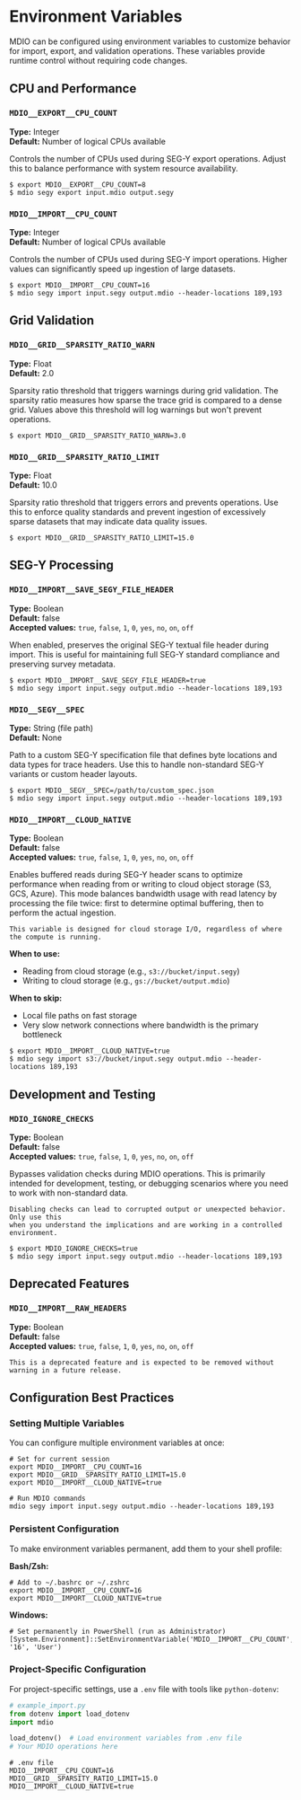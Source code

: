 # Environment Variables

MDIO can be configured using environment variables to customize behavior for import, export, 
and validation operations. These variables provide runtime control without requiring code changes.

## CPU and Performance

### `MDIO__EXPORT__CPU_COUNT`

**Type:** Integer  
**Default:** Number of logical CPUs available

Controls the number of CPUs used during SEG-Y export operations. Adjust this to balance 
performance with system resource availability.

```shell
$ export MDIO__EXPORT__CPU_COUNT=8
$ mdio segy export input.mdio output.segy
```

### `MDIO__IMPORT__CPU_COUNT`

**Type:** Integer  
**Default:** Number of logical CPUs available

Controls the number of CPUs used during SEG-Y import operations. Higher values can 
significantly speed up ingestion of large datasets.

```shell
$ export MDIO__IMPORT__CPU_COUNT=16
$ mdio segy import input.segy output.mdio --header-locations 189,193
```

## Grid Validation

### `MDIO__GRID__SPARSITY_RATIO_WARN`

**Type:** Float  
**Default:** 2.0

Sparsity ratio threshold that triggers warnings during grid validation. The sparsity ratio 
measures how sparse the trace grid is compared to a dense grid. Values above this threshold 
will log warnings but won't prevent operations.

```shell
$ export MDIO__GRID__SPARSITY_RATIO_WARN=3.0
```

### `MDIO__GRID__SPARSITY_RATIO_LIMIT`

**Type:** Float  
**Default:** 10.0

Sparsity ratio threshold that triggers errors and prevents operations. Use this to enforce 
quality standards and prevent ingestion of excessively sparse datasets that may indicate 
data quality issues.

```shell
$ export MDIO__GRID__SPARSITY_RATIO_LIMIT=15.0
```

## SEG-Y Processing

### `MDIO__IMPORT__SAVE_SEGY_FILE_HEADER`

**Type:** Boolean  
**Default:** false  
**Accepted values:** `true`, `false`, `1`, `0`, `yes`, `no`, `on`, `off`

When enabled, preserves the original SEG-Y textual file header during import. 
This is useful for maintaining full SEG-Y standard compliance and preserving survey metadata.

```shell
$ export MDIO__IMPORT__SAVE_SEGY_FILE_HEADER=true
$ mdio segy import input.segy output.mdio --header-locations 189,193
```

### `MDIO__SEGY__SPEC`

**Type:** String (file path)  
**Default:** None

Path to a custom SEG-Y specification file that defines byte locations and data types for 
trace headers. Use this to handle non-standard SEG-Y variants or custom header layouts.

```shell
$ export MDIO__SEGY__SPEC=/path/to/custom_spec.json
$ mdio segy import input.segy output.mdio --header-locations 189,193
```

### `MDIO__IMPORT__CLOUD_NATIVE`

**Type:** Boolean  
**Default:** false  
**Accepted values:** `true`, `false`, `1`, `0`, `yes`, `no`, `on`, `off`

Enables buffered reads during SEG-Y header scans to optimize performance when reading from or 
writing to cloud object storage (S3, GCS, Azure). This mode balances bandwidth usage with read 
latency by processing the file twice: first to determine optimal buffering, then to perform the 
actual ingestion.

```{note}
This variable is designed for cloud storage I/O, regardless of where the compute is running.
```

**When to use:**
- Reading from cloud storage (e.g., `s3://bucket/input.segy`)
- Writing to cloud storage (e.g., `gs://bucket/output.mdio`)

**When to skip:**
- Local file paths on fast storage
- Very slow network connections where bandwidth is the primary bottleneck

```shell
$ export MDIO__IMPORT__CLOUD_NATIVE=true
$ mdio segy import s3://bucket/input.segy output.mdio --header-locations 189,193
```

## Development and Testing

### `MDIO_IGNORE_CHECKS`

**Type:** Boolean  
**Default:** false  
**Accepted values:** `true`, `false`, `1`, `0`, `yes`, `no`, `on`, `off`

Bypasses validation checks during MDIO operations. This is primarily intended for development, 
testing, or debugging scenarios where you need to work with non-standard data.

```{warning}
Disabling checks can lead to corrupted output or unexpected behavior. Only use this 
when you understand the implications and are working in a controlled environment.
```

```shell
$ export MDIO_IGNORE_CHECKS=true
$ mdio segy import input.segy output.mdio --header-locations 189,193
```

## Deprecated Features

### `MDIO__IMPORT__RAW_HEADERS`

**Type:** Boolean  
**Default:** false  
**Accepted values:** `true`, `false`, `1`, `0`, `yes`, `no`, `on`, `off`

```{warning}
This is a deprecated feature and is expected to be removed without warning in a future release.
```

## Configuration Best Practices

### Setting Multiple Variables

You can configure multiple environment variables at once:

```shell
# Set for current session
export MDIO__IMPORT__CPU_COUNT=16
export MDIO__GRID__SPARSITY_RATIO_LIMIT=15.0
export MDIO__IMPORT__CLOUD_NATIVE=true

# Run MDIO commands
mdio segy import input.segy output.mdio --header-locations 189,193
```

### Persistent Configuration

To make environment variables permanent, add them to your shell profile:

**Bash/Zsh:**
```shell
# Add to ~/.bashrc or ~/.zshrc
export MDIO__IMPORT__CPU_COUNT=16
export MDIO__IMPORT__CLOUD_NATIVE=true
```

**Windows:**
```console
# Set permanently in PowerShell (run as Administrator)
[System.Environment]::SetEnvironmentVariable('MDIO__IMPORT__CPU_COUNT', '16', 'User')
```

### Project-Specific Configuration

For project-specific settings, use a `.env` file with tools like `python-dotenv`:

```python
# example_import.py
from dotenv import load_dotenv
import mdio

load_dotenv()  # Load environment variables from .env file
# Your MDIO operations here
```

```shell
# .env file
MDIO__IMPORT__CPU_COUNT=16
MDIO__GRID__SPARSITY_RATIO_LIMIT=15.0
MDIO__IMPORT__CLOUD_NATIVE=true
```

